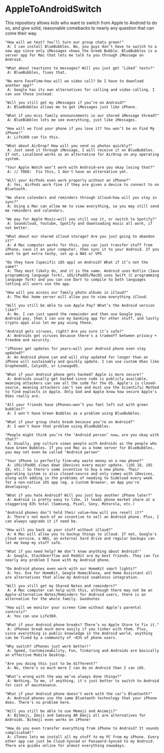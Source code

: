 # AppleToAndroidSwitch
This repository allows kids who want to switch from Apple to Android to do so, and give solid, reasonable comebacks to nearly any question that can come their way.

    "How will we text? You’ll turn our group chats green!"
     A: I can install BlueBubbles. No, you guys don't have to switch to a new app since only iMessages shows the Greeb Bubble. BlueBubbles is a server app for Mac that lets me talk to you through iMessage on Android.

    "What about reactions to messages? Will you just get ‘Liked’ texts?"
     A: BlueBubbles, fixes that.

    "No more FaceTime—how will we video call? Do I have to download another app?"
     A: Google has its own alternatives for calling and video calling. I can use those instead.

    "Will you still get my iMessages if you’re on Android?"
     A: BlueBubbles allows me to get iMessages just like iPhone.

    "What if you miss family announcements in our shared iMessage thread?"
     A: BlueBubbles lets me see everything, just like iMessages.

    "How will we find your phone if you lose it? You won’t be on Find My iPhone!"
     A: Life360 can fix this.

    "What about AirDrop? How will you send us photos quickly?"
     A: Just send it through iMessage, I will receive it on BlueBubbles. If not, LocalSend works as an alternative for AirDrop on any operating system.

    "Your Apple Watch won’t work with Android—are you okay losing that?"
     A: // TODO:  Fix this, I don't have an alternative yet.

    "Will your AirPods even work properly without an iPhone?"
     A: Yes, AirPods work fine if they are given a device to connect to on Bluetooth.

    "We share calendars and reminders through iCloud—how will you stay in sync?"
     A: Using a Mac can allow me to view everything, so you may still send me reminders and calendars.

    "We pay for Apple Music—will you still use it, or switch to Spotify?"
     A: Soundcloud, Youtube, Spotify and downloading music all work, if not better.

    "What about our shared iCloud storage? Are you just going to abandon it?"
     A: A Mac computer works for this, you can just transfer stuff from iPhone, save it on your computer, then sync it to your Android. If you want to get extra techy, set up a NAS or VPS

    "Do they have [specific iOS app] on Android? What if it’s not the same?"
     A: They most likely do, and it is the same. Android uses Kotlin (Java programming language fork), iOS/iPadOS/MacOS uses Swift (C programming language fork) and you can use Dart to compile to both languages letting all users use the app.

    "How will you access our family photo albums in iCloud?"
     A: The Mac home server will allow you to view everything iCloud.

    "Will you still be able to use Apple Pay? What’s the Android version like?"
     A: No. I can just spend the remainder and then use Google pay, Android pay, then I can use my banking app for other stuff, and lastly Crypto apps also let me pay using these.

    "Android gets viruses, right? Are you sure it’s safe?"
     A: Androids get viruses because there's a tradeoff between privacy + freedom and security.

    "iPhones get updates for years—will your Android phone even stay updated?"
     A: An Android phone can and will stay updated for longer than an iPhone will sustainably and quickly update. I can use custom OSes like GrapheneOS, CalyxOS, or LineageOS.

    "What if your Android phone gets hacked? Apple is more secure!"
     A: Androids usually get hacked since code is publicly available, meaning attackers can see all the code for the OS. Apple's is closed-source, meaning attackers can't see and must use the Scientific Method to find exploits in Apple. Only God and Apple know how secure Apple's OSes really are.

    "All your friends have iPhones—won’t you feel left out with green bubbles?"
     A: I won't have Green Bubbles as a problem using BlueBubbles.

    "What if your group chats break because you’re on Android?"
     A: I won't have that problem using BlueBubbles.

    "People might think you’re the ‘Android person’ now… are you okay with that?"
     A: Usually, pop culture views people with Androids as the people who have Green Bubbles. If you use Mac as a home server for BlueBubbles, you may not even be called "Android person"

    "Your iPhone is perfectly fine—why waste money on a new phone?"
     A: iOS/iPadOS slows down iDevices every major update. (iOS 18, iOS 19, etc.) So there's some incentive to buy a new phone. Their operating system is also closed-source and only comes with iDevices, along with adding in the problems of needing to Sideload every week for a non-native iOS app (eg. a Custom Browser, an App you're developing).

    "What if you hate Android? Will you just buy another iPhone later?"
     A: Android is pretty easy to like, it leads phone market share at a staggering 83% total (Samsung, Pixel, Sony, Motorola, etc.)

    "Android phones don’t hold their value—how will you resell it?"
     A: There's not much of an incentive to sell an Android phone. Plus, I can always upgrade it if need be.

    "How will you back up your stuff without iCloud?"
     A: A Mac will allow you to backup things to iCloud. If not, Google's cloud service, a NAS, an external hard drive and regular backups can let me keep my stuff safe.

    "What if you need help? We don’t know anything about Android!"
     A: Google, StackOverflow and Reddit are my best friends. They can fix nearly any problem I have with my Android phone.
     
    "Do Android phones even work with our HomeKit smart lights?"
     A: Yes. Eve for HomeKit, Google Home/Alexa, and Home Assistant all are alternatives that allow my Android seamlesss integration.

    "Will you still get my Shared Notes and reminders?"
     A: A Mac computer can help with this, although there may not be an Apple-alternative Notes/Reminders for Android users, there is an alternative for the whole family. Goodnotes

    "How will we monitor your screen time without Apple’s parental controls?"
     A: You can use Life360.

    "What if your Android phone breaks? There’s no Apple Store to fix it."
     A: iPhones break much more easily if you tinker with them. Plus, since everything is public knowledge in the Android world, anything can be fixed by a community of ~83% of phone users.

    "Why switch? iPhones just work better!"
     A: Speed, Customizeability, Fun, Tinkering and Androids are basically an effective Mobile Desktop.

    "Are you doing this just to be different?"
     A: No, there's so much more I can do on Android than I can iOS.

    "What’s wrong with the way we’ve always done things?"
     A: Nothing. To me, if anything, it's just better to switch to Android for cost of maintenance.

    "What if your Android phone doesn’t work with the car’s Bluetooth?"
     A: Android phones use the same Bluetooth technology that your iPhone does. There's no problem here.

    "Will you still be able to use Memoji and Animoji?"
     A: Bitmoji, Zmoji and Samsung AR Emoji all are alternatives for Androids. Bitmoji even works on iPhone!

    "How do you even transfer everything from iPhone to Android? It sounds complicated!"
     A: iTunes lets me install all my stuff to my PC from my iPhone. Every other app can just be Cloud-Synced or Password-Synced to my Android. There are guides online for almost everything nowadays.
